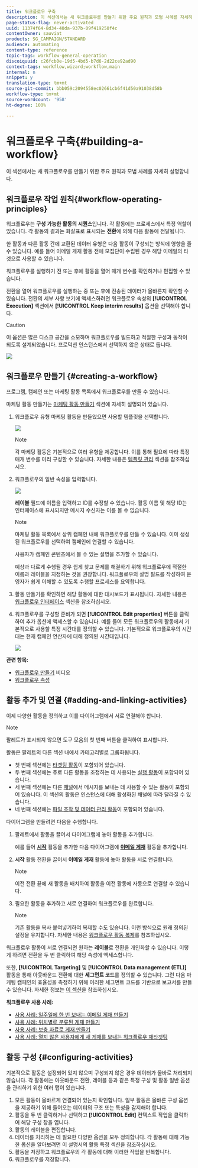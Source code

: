 ```yaml
---
title: 워크플로우 구축
description: 이 섹션에서는 새 워크플로우를 만들기 위한 주요 원칙과 모범 사례를 자세히 설명합니다.
page-status-flag: never-activated
uuid: 11374f64-8d34-40da-937b-09f419250f4c
contentOwner: sauviat
products: SG_CAMPAIGN/STANDARD
audience: automating
content-type: reference
topic-tags: workflow-general-operation
discoiquuid: c26fcb0e-19d5-4bd5-b7d6-2d22ce92ad90
context-tags: workflow,wizard;workflow,main
internal: n
snippet: y
translation-type: tm+mt
source-git-commit: bbb059c2094558ec02661cb6f41d50a91038d58b
workflow-type: tm+mt
source-wordcount: '958'
ht-degree: 100%

---
```



# 워크플로우 구축{#building-a-workflow}

이 섹션에서는 새 워크플로우를 만들기 위한 주요 원칙과 모범 사례를 자세히 설명합니다.

## 워크플로우 작업 원칙{#workflow-operating-principles}

워크플로우는 **구성 가능한 활동의 시퀀스**&#x200B;입니다. 각 활동에는 프로세스에서 특정 역할이 있습니다. 각 활동의 결과는 화살표로 표시되는 **전환**&#x200B;에 의해 다음 활동에 전달됩니다.

한 활동과 다른 활동 간에 교환된 데이터 유형은 다음 활동이 구성되는 방식에 영향을 줄 수 있습니다. 예를 들어 이메일 게재 활동 전에 모집단이 수립된 경우 해당 이메일의 타겟으로 사용할 수 있습니다.

워크플로우를 실행하기 전 또는 후에 활동을 열어 매개 변수를 확인하거나 편집할 수 있습니다.

전환을 열어 워크플로우를 실행하는 중 또는 후에 전송된 데이터가 올바른지 확인할 수 있습니다. 전환의 세부 사항 보기에 액세스하려면 워크플로우 속성의 **[!UICONTROL Execution]** 섹션에서 **[!UICONTROL Keep interim results]** 옵션을 선택해야 합니다.

>[!CAUTION]
>
>이 옵션은 많은 디스크 공간을 소모하며 워크플로우를 빌드하고 적절한 구성과 동작이 되도록 설계되었습니다. 프로덕션 인스턴스에서 선택하지 않은 상태로 둡니다.

![](assets/workflow_overview.png)


## 워크플로우 만들기 {#creating-a-workflow}

프로그램, 캠페인 또는 마케팅 활동 목록에서 워크플로우를 만들 수 있습니다.

마케팅 활동 만들기는 [마케팅 활동 만들기](../../start/using/marketing-activities.md#creating-a-marketing-activity) 섹션에 자세히 설명되어 있습니다.

1. 워크플로우 유형 마케팅 활동을 만들었으면 사용할 템플릿을 선택합니다.

   ![](assets/workflow_creation_1.png)

   >[!NOTE]
   >
   >각 마케팅 활동은 기본적으로 여러 유형을 제공합니다. 이를 통해 필요에 따라 특정 매개 변수를 미리 구성할 수 있습니다. 자세한 내용은 [템플릿 관리](../../start/using/marketing-activity-templates.md) 섹션을 참조하십시오.

1. 워크플로우의 일반 속성을 입력합니다.

   ![](assets/workflow_creation_2.png)

   **레이블** 필드에 이름을 입력하고 ID를 수정할 수 있습니다. 활동 이름 및 해당 ID는 인터페이스에 표시되지만 메시지 수신자는 이를 볼 수 없습니다.

   >[!NOTE]
   >
   >마케팅 활동 목록에서 상위 캠페인 내에 워크플로우를 만들 수 있습니다. 이미 생성된 워크플로우를 선택하여 캠페인에 연결할 수 있습니다.

   사용자가 캠페인 콘텐츠에서 볼 수 있는 설명을 추가할 수 있습니다.

   예상과 다르게 수행될 경우 쉽게 찾고 문제를 해결하기 위해 워크플로우에 적절한 이름과 레이블을 지정하는 것을 권장합니다. 워크플로우의 설명 필드를 작성하여 운영자가 쉽게 이해할 수 있도록 수행할 프로세스를 요약합니다.

1. 활동 만들기를 확인하면 해당 활동에 대한 대시보드가 표시됩니다. 자세한 내용은 [워크플로우 인터페이스](../../automating/using/workflow-interface.md) 섹션을 참조하십시오.

1. 워크플로우를 구성할 준비가 되면 **[!UICONTROL Edit properties]** 버튼을 클릭하여 추가 옵션에 액세스할 수 있습니다. 예를 들어 모든 워크플로우의 활동에서 기본적으로 사용할 특정 시간대를 정의할 수 있습니다. 기본적으로 워크플로우의 시간대는 현재 캠페인 연산자에 대해 정의된 시간대입니다.

   ![](assets/workflow_properties.png)

**관련 항목:**

* [워크플로우 만들기](https://docs.adobe.com/content/help/ko-KR/campaign-standard/using/managing-processes-and-data/workflow-general-operation/building-a-workflow.html) 비디오
* [워크플로우 속성](../../automating/using/managing-execution-options.md)

## 활동 추가 및 연결 {#adding-and-linking-activities}

이제 다양한 활동을 정의하고 이를 다이어그램에서 서로 연결해야 합니다.

>[!NOTE]
>
>팔레트가 표시되지 않으면 도구 모음의 첫 번째 버튼을 클릭하여 표시합니다.

활동은 팔레트의 다른 섹션 내에서 카테고리별로 그룹화됩니다.

* 첫 번째 섹션에는 [타겟팅 활동](../../automating/using/about-targeting-activities.md)이 포함되어 있습니다.
* 두 번째 섹션에는 주로 다른 활동을 조정하는 데 사용되는 [실행 활동](../../automating/using/about-execution-activities.md)이 포함되어 있습니다.
* 세 번째 섹션에는 다른 [채널](../../automating/using/about-channel-activities.md)에서 메시지를 보내는 데 사용할 수 있는 활동이 포함되어 있습니다. 이 섹션의 활동은 인스턴스에 대해 활성화된 채널에 따라 달라질 수 있습니다.
* 네 번째 섹션에는 [파일 조작 및 데이터 관리 활동](../../automating/using/about-data-management-activities.md)이 포함되어 있습니다.

다이어그램을 만들려면 다음을 수행합니다.

1. 팔레트에서 활동을 끌어서 다이어그램에 놓아 활동을 추가합니다.

   예를 들어 **[시작](../../automating/using/start-and-end.md)** 활동을 추가한 다음 다이어그램에 **[이메일 게재](../../automating/using/email-delivery.md)** 활동을 추가합니다.

1. **시작** 활동 전환을 끌어서 **이메일 게재** 활동에 놓아 활동을 서로 연결합니다.

   >[!NOTE]
   >
   >이전 전환 끝에 새 활동을 배치하여 활동을 이전 활동에 자동으로 연결할 수 있습니다.

1. 필요한 활동을 추가하고 서로 연결하여 워크플로우를 완료합니다.

   >[!NOTE]
   >
   >기존 활동을 복사 붙여넣기하여 복제할 수도 있습니다. 이런 방식으로 원래 정의된 설정을 유지합니다. 자세한 내용은 [워크플로우 활동 복제](../../automating/using/workflow-interface.md#duplicating-workflow-activities)를 참조하십시오.

워크플로우 활동이 서로 연결되면 원하는 **레이블**&#x200B;로 전환을 개인화할 수 있습니다. 이렇게 하려면 전환을 두 번 클릭하여 해당 속성에 액세스합니다.

또한, **[!UICONTROL Targeting]** 및 **[!UICONTROL Data management (ETL)]** 활동을 통해 아웃바운드 전환에 대한 **세그먼트 코드**&#x200B;를 정의할 수 있습니다. 그런 다음 마케팅 캠페인의 효율성을 측정하기 위해 이러한 세그먼트 코드를 기반으로 보고서를 만들 수 있습니다. 자세한 정보는 [이 섹션](../../reporting/using/creating-a-report-workflow-segment.md)을 참조하십시오.

**워크플로우 사용 사례:**

* [사용 사례: 일주일에 한 번 보내는 이메일 게재 만들기](../../automating/using/workflow-weekly-offer.md)
* [사용 사례: 위치별로 분류된 게재 만들기](../../automating/using/workflow-segmentation-location.md)
* [사용 사례: 보충 자료로 게재 만들기](../../automating/using/workflow-created-query-with-complement.md)
* [사용 사례: 열지 않은 사용자에게 새 게재를 보내는 워크플로우 재타겟팅](../../automating/using/workflow-cross-channel-retargeting.md)

## 활동 구성 {#configuring-activities}

기본적으로 활동은 설정되어 있지 않으며 구성되지 않은 경우 데이터가 올바로 처리되지 않습니다. 각 활동에는 아웃바운드 전환, 레이블 등과 같은 특정 구성 및 활동 일반 옵션을 관리하기 위한 여러 탭이 있습니다.

1. 모든 활동이 올바르게 연결되어 있는지 확인합니다. 일부 활동은 올바른 구성 옵션을 제공하기 위해 들어오는 데이터의 구조 또는 특성을 감지해야 합니다.
1. 활동을 두 번 클릭하거나 선택하고 **[!UICONTROL Edit]** 컨텍스트 작업을 클릭하여 해당 구성 창을 엽니다.
1. 활동의 레이블을 편집합니다.
1. 데이터를 처리하는 데 필요한 다양한 옵션을 모두 정의합니다. 각 활동에 대해 가능한 옵션을 알아보려면 이 설명서의 활동 특정 섹션을 참조하십시오.
1. 활동을 저장하고 워크플로우의 각 활동에 대해 이러한 작업을 반복합니다.
1. 워크플로우를 저장합니다.
